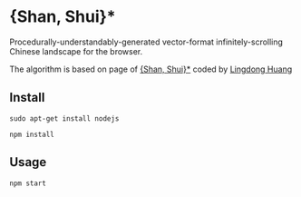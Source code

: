 # {Shan, Shui}\*

Procedurally-understandably-generated vector-format infinitely-scrolling Chinese landscape for the browser.

The algorithm is based on page of [{Shan, Shui}\*](https://github.com/LingDong-/shan-shui-inf/blob/master/README.md#shan-shui) coded by [Lingdong Huang](https://github.com/LingDong-)

## Install

```shell
sudo apt-get install nodejs

npm install
```

## Usage

```shell
npm start
```
